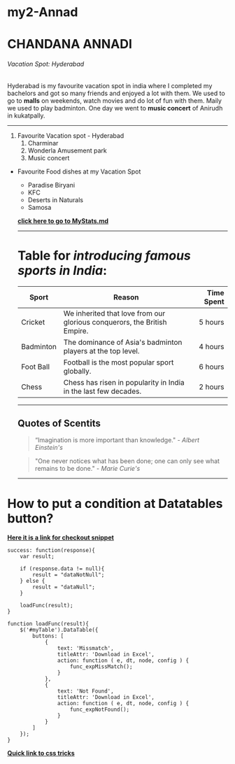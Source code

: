 # my2-Annad
 
# CHANDANA ANNADI
###### Vacation Spot: Hyderabad
Hyderabad is my favourite vacation spot in india where I completed my bachelors and got so many friends and enjoyed a lot with them. We used to go to **malls** on weekends, watch movies and do lot of fun with them. Maily we used to play badminton. One day we went to **music concert** of Anirudh in kukatpally. 

----------------------------------------------------------------------

1. Favourite Vacation spot - Hyderabad
   1. Charminar
   2. Wonderla Amusement park
   3. Music concert

- Favourite Food dishes at my Vacation Spot
   - Paradise Biryani
   - KFC
   - Deserts in Naturals
   - Samosa

   **[click here to go to MyStats.md](MyStats.md)**

   *******************************************
   # Table for *introducing famous sports in India*:

    | Sport | Reason | Time Spent |
    | --- | --- | ---: |
    | Cricket | We inherited that love from our glorious conquerors, the British Empire. | 5 hours |
    | Badminton | The dominance of Asia's badminton players at the top level. | 4 hours |
    | Foot Ball | Football is the most popular sport globally. | 6 hours |
    | Chess | Chess has risen in popularity in India in the last few decades. | 2 hours |

    *********************************

    ## Quotes of Scentits

    > “Imagination is more important than knowledge." - *Albert Einstein's*

    > "One never notices what has been done; one can only see what remains to be done." - *Marie Curie's*

    ****
    
# How to put a condition at Datatables button?
**[Here it is a link for checkout snippet](https://stackoverflow.com/questions/77022101/how-to-put-a-condition-at-datatables-button)**
```
success: function(response){
    var result;
    
    if (response.data != null){
        result = "dataNotNull";
    } else {
        result = "dataNull";
    }

    loadFunc(result);
}

function loadFunc(result){
    $('#myTable').DataTable({
        buttons: [
            {
                text: 'Missmatch',
                titleAttr: 'Download in Excel',
                action: function ( e, dt, node, config ) {
                    func_expMissMatch();
                }
            },
            {
                text: 'Not Found',
                titleAttr: 'Download in Excel',
                action: function ( e, dt, node, config ) {
                    func_expNotFound();
                }
            }
        ]
    });
}
```
**[Quick link to css tricks](https://css-tricks.com/snippets/jquery/smooth-scrolling/)**




